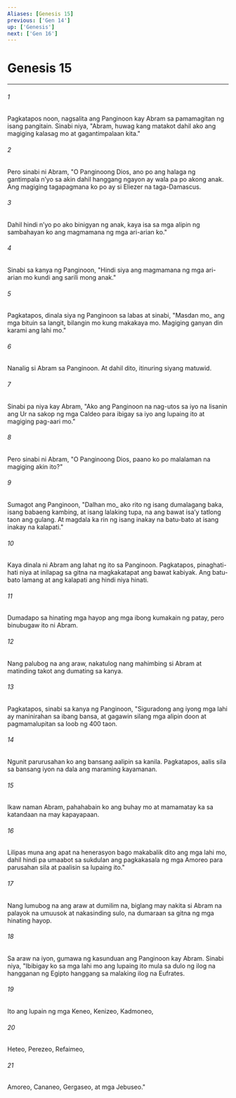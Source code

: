```yaml
---
Aliases: [Genesis 15]
previous: ['Gen 14']
up: ['Genesis']
next: ['Gen 16']
---
```

# Genesis 15

***






















###### 1 










Pagkatapos noon, nagsalita ang Panginoon kay Abram sa pamamagitan ng isang pangitain. Sinabi niya, "Abram, huwag kang matakot dahil ako ang magiging kalasag mo at gagantimpalaan kita." 





















###### 2 










Pero sinabi ni Abram, "O Panginoong Dios, ano po ang halaga ng gantimpala nʼyo sa akin dahil hanggang ngayon ay wala pa po akong anak. Ang magiging tagapagmana ko po ay si Eliezer na taga-Damascus. 





















###### 3 










Dahil hindi nʼyo po ako binigyan ng anak, kaya isa sa mga alipin ng sambahayan ko ang magmamana ng mga ari-arian ko." 





















###### 4 










Sinabi sa kanya ng Panginoon, "Hindi siya ang magmamana ng mga ari-arian mo kundi ang sarili mong anak." 





















###### 5 










Pagkatapos, dinala siya ng Panginoon sa labas at sinabi, "Masdan mo_ ang mga bituin sa langit, bilangin mo kung makakaya mo. Magiging ganyan din karami ang lahi mo." 





















###### 6 










Nanalig si Abram sa Panginoon. At dahil dito, itinuring siyang matuwid. 





















###### 7 










Sinabi pa niya kay Abram, "Ako ang Panginoon na nag-utos sa iyo na lisanin ang Ur na sakop ng mga Caldeo para ibigay sa iyo ang lupaing ito at magiging pag-aari mo." 





















###### 8 










Pero sinabi ni Abram, "O Panginoong Dios, paano ko po malalaman na magiging akin ito?" 





















###### 9 










Sumagot ang Panginoon, "Dalhan mo_ ako rito ng isang dumalagang baka, isang babaeng kambing, at isang lalaking tupa, na ang bawat isaʼy tatlong taon ang gulang. At magdala ka rin ng isang inakay na batu-bato at isang inakay na kalapati." 





















###### 10 










Kaya dinala ni Abram ang lahat ng ito sa Panginoon. Pagkatapos, pinaghati-hati niya at inilapag sa gitna na magkakatapat ang bawat kabiyak. Ang batu-bato lamang at ang kalapati ang hindi niya hinati. 





















###### 11 










Dumadapo sa hinating mga hayop ang mga ibong kumakain ng patay, pero binubugaw ito ni Abram. 





















###### 12 










Nang palubog na ang araw, nakatulog nang mahimbing si Abram at matinding takot ang dumating sa kanya. 





















###### 13 










Pagkatapos, sinabi sa kanya ng Panginoon, "Siguradong ang iyong mga lahi ay maninirahan sa ibang bansa, at gagawin silang mga alipin doon at pagmamalupitan sa loob ng 400 taon. 





















###### 14 










Ngunit parurusahan ko ang bansang aalipin sa kanila. Pagkatapos, aalis sila sa bansang iyon na dala ang maraming kayamanan. 





















###### 15 










Ikaw naman Abram, pahahabain ko ang buhay mo at mamamatay ka sa katandaan na may kapayapaan. 





















###### 16 










Lilipas muna ang apat na henerasyon bago makabalik dito ang mga lahi mo, dahil hindi pa umaabot sa sukdulan ang pagkakasala ng mga Amoreo para parusahan sila at paalisin sa lupaing ito." 





















###### 17 










Nang lumubog na ang araw at dumilim na, biglang may nakita si Abram na palayok na umuusok at nakasinding sulo, na dumaraan sa gitna ng mga hinating hayop. 





















###### 18 










Sa araw na iyon, gumawa ng kasunduan ang Panginoon kay Abram. Sinabi niya, "Ibibigay ko sa mga lahi mo ang lupaing ito mula sa dulo ng ilog na hangganan ng Egipto hanggang sa malaking ilog na Eufrates. 





















###### 19 










Ito ang lupain ng mga Keneo, Kenizeo, Kadmoneo, 





















###### 20 










Heteo, Perezeo, Refaimeo, 





















###### 21 










Amoreo, Cananeo, Gergaseo, at mga Jebuseo."
